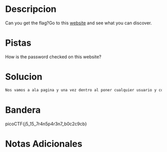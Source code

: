 # Descripcion 
Can you get the flag?Go to this [website](http://saturn.picoctf.net:64710/) and see what you can discover.
# Pistas
How is the password checked on this website?
# Solucion 
```bash
Nos vamos a ala pagina y una vez dentro al poner cualquier usuario y constraseña nos redirecciona a login.php entonces inspeccionamos el codigo fuente de este y dentro se encuntra secure.js y dentro de este nos dara la constraseña y usuario para poder acceder a la bandera.


```
# Bandera
picoCTF{j5_15_7r4n5p4r3n7_b0c2c9cb}
# Notas Adicionales